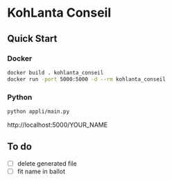 # KohLanta Conseil

## Quick Start

### Docker

```bash
docker build . kohlanta_conseil
docker run -port 5000:5000 -d --rm kohlanta_conseil
```

### Python
```bash
python appli/main.py
```

http://localhost:5000/YOUR_NAME


## To do
- [ ] delete generated file
- [ ] fit name in ballot
